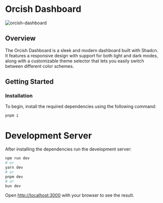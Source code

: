 # Orcish Dashboard

![orcish-dashboard](https://github.com/user-attachments/assets/cb458deb-9ba3-435e-a39c-7f48095c85c8)

## Overview

The Orcish Dashboard is a sleek and modern dashboard built with Shadcn. It features a responsive design with support for both light and dark modes, along with a customizable theme selector that lets you easily switch between different color schemes.

## Getting Started

### Installation

To begin, install the required dependencies using the following command:

```bash
pnpm i
```

# Development Server

After installing the dependencies run the development server:

```bash
npm run dev
# or
yarn dev
# or
pnpm dev
# or
bun dev
```

Open [http://localhost:3000](http://localhost:3000) with your browser to see the result.
